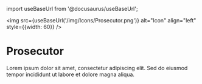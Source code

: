 import useBaseUrl from '@docusaurus/useBaseUrl';

<img src={useBaseUrl('/img/Icons/Prosecutor.png')} alt="Icon" align="left" style={{width: 60}} />
# Prosecutor

Lorem ipsum dolor sit amet, consectetur adipiscing elit. Sed do eiusmod tempor incididunt ut labore et dolore magna aliqua.
